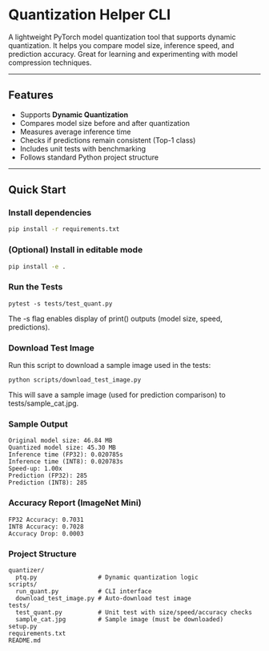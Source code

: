 # Quantization Helper CLI

A lightweight PyTorch model quantization tool that supports dynamic quantization. It helps you compare model size, inference speed, and prediction accuracy. Great for learning and experimenting with model compression techniques.

---

## Features

- Supports **Dynamic Quantization**
- Compares model size before and after quantization
- Measures average inference time
- Checks if predictions remain consistent (Top-1 class)
- Includes unit tests with benchmarking
- Follows standard Python project structure

---

## Quick Start

### Install dependencies

```bash
pip install -r requirements.txt
```

### (Optional) Install in editable mode
```bash
pip install -e .
```

### Run the Tests
```
pytest -s tests/test_quant.py
```
The -s flag enables display of print() outputs (model size, speed, predictions).

### Download Test Image
Run this script to download a sample image used in the tests:
```
python scripts/download_test_image.py
```
This will save a sample image (used for prediction comparison) to tests/sample_cat.jpg.

### Sample Output
```
Original model size: 46.84 MB
Quantized model size: 45.30 MB
Inference time (FP32): 0.020785s
Inference time (INT8): 0.020783s
Speed-up: 1.00x
Prediction (FP32): 285
Prediction (INT8): 285
```

### Accuracy Report (ImageNet Mini)
```
FP32 Accuracy: 0.7031
INT8 Accuracy: 0.7028
Accuracy Drop: 0.0003
```

### Project Structure
```
quantizer/
  ptq.py                 # Dynamic quantization logic
scripts/
  run_quant.py           # CLI interface
  download_test_image.py # Auto-download test image
tests/
  test_quant.py          # Unit test with size/speed/accuracy checks
  sample_cat.jpg         # Sample image (must be downloaded)
setup.py
requirements.txt
README.md
```
